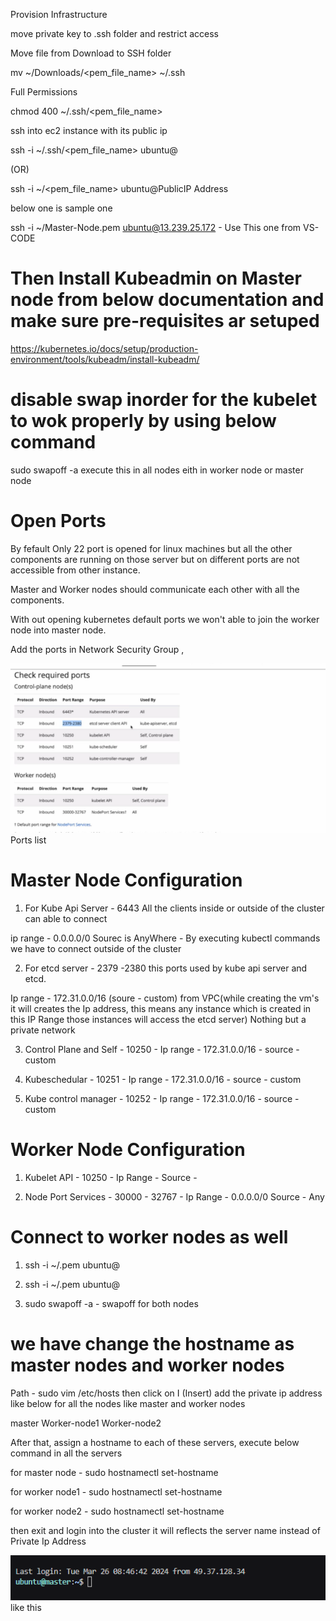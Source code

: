 Provision Infrastructure

move private key to .ssh folder and restrict access

Move file from Download to SSH folder

mv ~/Downloads/<pem_file_name> ~/.ssh

Full Permissions

chmod 400 ~/.ssh/<pem_file_name>



ssh into ec2 instance with its public ip

ssh -i ~/.ssh/<pem_file_name> ubuntu@<PublicIP>

(OR)

ssh -i ~/<pem_file_name> ubuntu@PublicIP Address

below one is sample one 

ssh -i ~/Master-Node.pem ubuntu@13.239.25.172 - Use This one from VS-CODE


# Then Install Kubeadmin on Master node from below documentation and make sure pre-requisites ar setuped 

https://kubernetes.io/docs/setup/production-environment/tools/kubeadm/install-kubeadm/

# disable swap inorder for the kubelet to wok properly by using below command

sudo swapoff -a  execute this in all nodes eith in worker node or master node

# Open Ports

By fefault Only 22 port is opened for linux machines but all the other components are running on those server 
but on different ports are not accessible from other instance.

Master and Worker nodes should communicate each other with all the components.

With out opening kubernetes default ports we won't able to join the worker node into master node.

Add the ports in Network Security Group , 

![alt text](image.png) Ports list

# Master Node Configuration

1) For Kube Api Server -  6443 All the clients inside or outside of the cluster can able to connect

  ip range - 0.0.0.0/0 Sourec is AnyWhere - By executing kubectl commands we have to connect outside of the cluster

2) For etcd server - 2379 -2380 this ports used by kube api server and etcd.

Ip range - 172.31.0.0/16 (soure - custom) from VPC(while creating the vm's it will creates the Ip address, this means any instance which is created in this IP Range those instances will access the etcd server) Nothing but a private network

3) Control Plane and Self - 10250 - Ip range - 172.31.0.0/16 - source - custom

4) Kubeschedular -  10251 - Ip range - 172.31.0.0/16 - source - custom

5) Kube control manager - 10252 - Ip range - 172.31.0.0/16 - source - custom


# Worker Node Configuration

1) Kubelet API - 10250 - Ip Range -            Source -  

2) Node Port Services - 30000 - 32767 - Ip Range - 0.0.0.0/0   Source - Any


# Connect to worker nodes as well 

1) ssh -i ~/<worker-node1>.pem ubuntu@<ip address>

2) ssh -i ~/<worker-node2>.pem ubuntu@<ip address>

3) sudo swapoff -a - swapoff for both nodes

# we have change the hostname as master nodes and worker nodes

Path -  sudo vim /etc/hosts then click on I (Insert) add the private ip address like below for all the nodes like master and worker nodes

<Private IP Address> master
<Private IP Address> Worker-node1
<Private IP Address> Worker-node2

After that, assign a hostname to each of these servers, execute below command in all the servers

for master node - sudo hostnamectl set-hostname <master>

for worker node1 - sudo hostnamectl set-hostname <worker-node1>

for worker node2 - sudo hostnamectl set-hostname <worker-node2>

then exit and login into the cluster it will reflects the server name instead of Private Ip Address

![alt text](image-1.png)  like this







